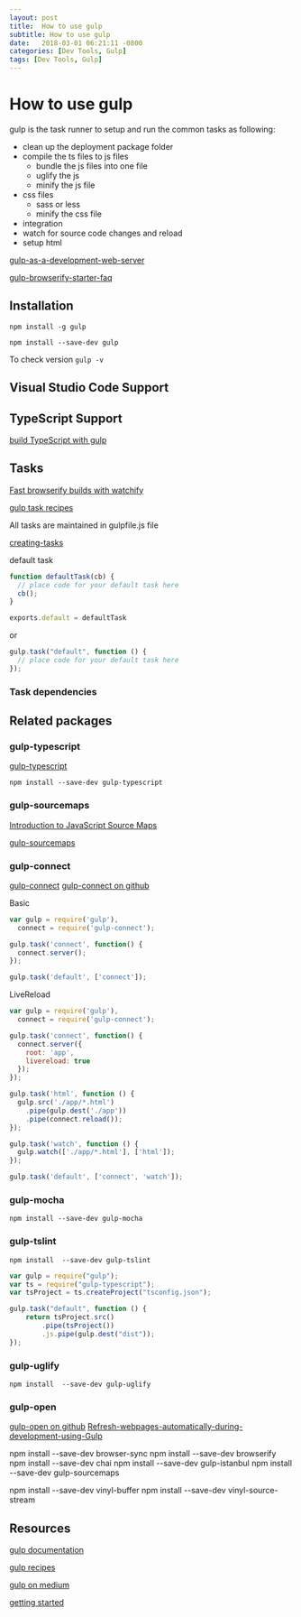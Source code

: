 ```yaml
---
layout: post
title:  How to use gulp
subtitle: How to use gulp
date:   2018-03-01 06:21:11 -0800
categories: [Dev Tools, Gulp]
tags: [Dev Tools, Gulp]
---
```

# How to use gulp

gulp is the task runner to setup and run the common tasks as following:

* clean up the deployment package folder
* compile the ts files to js files
  * bundle the js files into one file
  * uglify the js
  * minify the js file
* css files
  * sass or less
  * minify the css file
* integration
* watch for source code changes and reload
* setup html

[gulp-as-a-development-web-server](https://code.tutsplus.com/tutorials/gulp-as-a-development-web-server--cms-20903)

[gulp-browserify-starter-faq](https://www.viget.com/articles/gulp-browserify-starter-faq/)

## Installation

`npm install -g gulp`

`npm install --save-dev gulp`

To check version
`gulp -v`

## Visual Studio Code Support

## TypeScript Support

[build TypeScript with gulp](http://www.typescriptlang.org/docs/handbook/gulp.html)

## Tasks

[Fast browserify builds with watchify](https://github.com/gulpjs/gulp/blob/master/docs/recipes/fast-browserify-builds-with-watchify.md)

[gulp task recipes](https://gulpjs.org/recipes/running-tasks-in-series.html)

All tasks are maintained in gulpfile.js file

[creating-tasks](https://gulpjs.com/docs/en/getting-started/creating-tasks)

default task

```js
function defaultTask(cb) {
  // place code for your default task here
  cb();
}

exports.default = defaultTask
```

or

```js
gulp.task("default", function () {
  // place code for your default task here
});
```

### Task dependencies

## Related packages

### gulp-typescript

[gulp-typescript](https://www.npmjs.com/package/gulp-typescript)

`npm install --save-dev gulp-typescript`

### gulp-sourcemaps

[Introduction to JavaScript Source Maps](https://www.html5rocks.com/en/tutorials/developertools/sourcemaps/)

[gulp-sourcemaps](https://www.npmjs.com/package/gulp-sourcemaps)

### gulp-connect

[gulp-connect](https://www.npmjs.com/package/gulp-connect)
[gulp-connect on github](https://github.com/AveVlad/gulp-connect)

Basic

```js
var gulp = require('gulp'),
  connect = require('gulp-connect');

gulp.task('connect', function() {
  connect.server();
});

gulp.task('default', ['connect']);
```

LiveReload

```js
var gulp = require('gulp'),
  connect = require('gulp-connect');

gulp.task('connect', function() {
  connect.server({
    root: 'app',
    livereload: true
  });
});

gulp.task('html', function () {
  gulp.src('./app/*.html')
    .pipe(gulp.dest('./app'))
    .pipe(connect.reload());
});

gulp.task('watch', function () {
  gulp.watch(['./app/*.html'], ['html']);
});

gulp.task('default', ['connect', 'watch']);
```

### gulp-mocha

`npm install --save-dev gulp-mocha`

### gulp-tslint

`npm install  --save-dev gulp-tslint`

```js
var gulp = require("gulp");
var ts = require("gulp-typescript");
var tsProject = ts.createProject("tsconfig.json");

gulp.task("default", function () {
    return tsProject.src()
        .pipe(tsProject())
        .js.pipe(gulp.dest("dist"));
});
```

### gulp-uglify

`npm install  --save-dev gulp-uglify`

### gulp-open

[gulp-open on github](https://github.com/stevelacy/gulp-open)
[Refresh-webpages-automatically-during-development-using-Gulp](http://www.codeblocq.com/2015/11/Refresh-webpages-automatically-during-development-using-Gulp/)

npm install  --save-dev browser-sync
npm install  --save-dev browserify
npm install  --save-dev chai
npm install  --save-dev gulp-istanbul
npm install  --save-dev gulp-sourcemaps

npm install  --save-dev vinyl-buffer
npm install  --save-dev vinyl-source-stream

## Resources

[gulp documentation](https://gulpjs.com/)

[gulp recipes](https://gulpjs.org/recipes/)

[gulp on medium](https://medium.com/gulpjs)

[getting started](https://semaphoreci.com/community/tutorials/getting-started-with-gulp-js)
